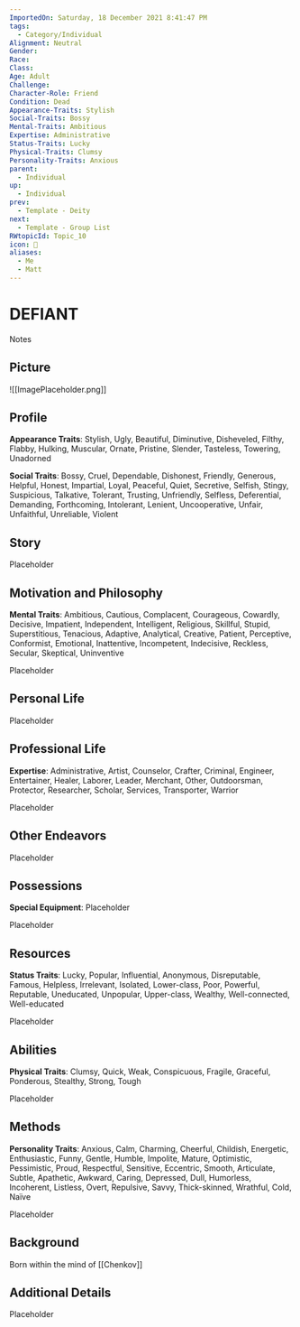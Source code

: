 ```yaml
---
ImportedOn: Saturday, 18 December 2021 8:41:47 PM
tags:
  - Category/Individual
Alignment: Neutral
Gender: 
Race: 
Class: 
Age: Adult
Challenge: 
Character-Role: Friend
Condition: Dead
Appearance-Traits: Stylish
Social-Traits: Bossy
Mental-Traits: Ambitious
Expertise: Administrative
Status-Traits: Lucky
Physical-Traits: Clumsy
Personality-Traits: Anxious
parent:
  - Individual
up:
  - Individual
prev:
  - Template - Deity
next:
  - Template - Group List
RWtopicId: Topic_10
icon: 👑
aliases:
  - Me
  - Matt
---
```

# DEFIANT

Notes



## Picture
![[ImagePlaceholder.png]]


## Profile
**Appearance Traits**: Stylish, Ugly, Beautiful, Diminutive, Disheveled, Filthy, Flabby, Hulking, Muscular, Ornate, Pristine, Slender, Tasteless, Towering, Unadorned

**Social Traits**: Bossy, Cruel, Dependable, Dishonest, Friendly, Generous, Helpful, Honest, Impartial, Loyal, Peaceful, Quiet, Secretive, Selfish, Stingy, Suspicious, Talkative, Tolerant, Trusting, Unfriendly, Selfless, Deferential, Demanding, Forthcoming, Intolerant, Lenient, Uncooperative, Unfair, Unfaithful, Unreliable, Violent


## Story
Placeholder

## Motivation and Philosophy
**Mental Traits**: Ambitious, Cautious, Complacent, Courageous, Cowardly, Decisive, Impatient, Independent, Intelligent, Religious, Skillful, Stupid, Superstitious, Tenacious, Adaptive, Analytical, Creative, Patient, Perceptive, Conformist, Emotional, Inattentive, Incompetent, Indecisive, Reckless, Secular, Skeptical, Uninventive

Placeholder

## Personal Life
Placeholder

## Professional Life
**Expertise**: Administrative, Artist, Counselor, Crafter, Criminal, Engineer, Entertainer, Healer, Laborer, Leader, Merchant, Other, Outdoorsman, Protector, Researcher, Scholar, Services, Transporter, Warrior

Placeholder

## Other Endeavors
Placeholder

## Possessions
**Special Equipment**: Placeholder

Placeholder

## Resources
**Status Traits**: Lucky, Popular, Influential, Anonymous, Disreputable, Famous, Helpless, Irrelevant, Isolated, Lower-class, Poor, Powerful, Reputable, Uneducated, Unpopular, Upper-class, Wealthy, Well-connected, Well-educated

Placeholder

## Abilities
**Physical Traits**: Clumsy, Quick, Weak, Conspicuous, Fragile, Graceful, Ponderous, Stealthy, Strong, Tough

Placeholder

## Methods
**Personality Traits**: Anxious, Calm, Charming, Cheerful, Childish, Energetic, Enthusiastic, Funny, Gentle, Humble, Impolite, Mature, Optimistic, Pessimistic, Proud, Respectful, Sensitive, Eccentric, Smooth, Articulate, Subtle, Apathetic, Awkward, Caring, Depressed, Dull, Humorless, Incoherent, Listless, Overt, Repulsive, Savvy, Thick-skinned, Wrathful, Cold, Naïve

Placeholder

## Background
Born within the mind of [[Chenkov]]

## Additional Details
Placeholder

